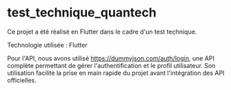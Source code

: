 # test_technique_quantech

Ce projet a été réalisé en Flutter dans le cadre d'un test technique.

Technologie utilisée : Flutter

Pour l'API, nous avons utilisé https://dummyjson.com/auth/login, une API complète permettant de gérer l'authentification et le profil utilisateur. Son utilisation facilite la prise en main rapide du projet avant l'intégration des API officielles.


